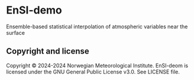 # EnSI-demo

Ensemble-based statistical interpolation of atmospheric variables near the surface

## Copyright and license
Copyright © 2024-2024 Norwegian Meteorological Institute. EnSI-deom is licensed under the GNU General Public License v3.0. See LICENSE file.
